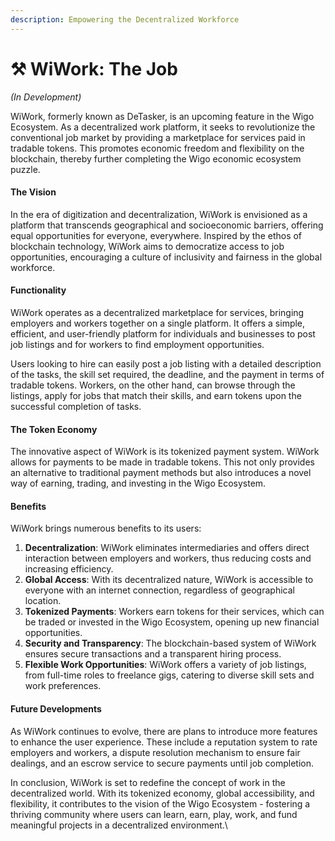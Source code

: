 ```yaml
---
description: Empowering the Decentralized Workforce
---
```


# ⚒ WiWork: The Job

_(In Development)_

WiWork, formerly known as DeTasker, is an upcoming feature in the Wigo Ecosystem. As a decentralized work platform, it seeks to revolutionize the conventional job market by providing a marketplace for services paid in tradable tokens. This promotes economic freedom and flexibility on the blockchain, thereby further completing the Wigo economic ecosystem puzzle.

#### The Vision

In the era of digitization and decentralization, WiWork is envisioned as a platform that transcends geographical and socioeconomic barriers, offering equal opportunities for everyone, everywhere. Inspired by the ethos of blockchain technology, WiWork aims to democratize access to job opportunities, encouraging a culture of inclusivity and fairness in the global workforce.

#### Functionality

WiWork operates as a decentralized marketplace for services, bringing employers and workers together on a single platform. It offers a simple, efficient, and user-friendly platform for individuals and businesses to post job listings and for workers to find employment opportunities.

Users looking to hire can easily post a job listing with a detailed description of the tasks, the skill set required, the deadline, and the payment in terms of tradable tokens. Workers, on the other hand, can browse through the listings, apply for jobs that match their skills, and earn tokens upon the successful completion of tasks.

#### The Token Economy

The innovative aspect of WiWork is its tokenized payment system. WiWork allows for payments to be made in tradable tokens. This not only provides an alternative to traditional payment methods but also introduces a novel way of earning, trading, and investing in the Wigo Ecosystem.

#### Benefits

WiWork brings numerous benefits to its users:

1. **Decentralization**: WiWork eliminates intermediaries and offers direct interaction between employers and workers, thus reducing costs and increasing efficiency.
2. **Global Access**: With its decentralized nature, WiWork is accessible to everyone with an internet connection, regardless of geographical location.
3. **Tokenized Payments**: Workers earn tokens for their services, which can be traded or invested in the Wigo Ecosystem, opening up new financial opportunities.
4. **Security and Transparency**: The blockchain-based system of WiWork ensures secure transactions and a transparent hiring process.
5. **Flexible Work Opportunities**: WiWork offers a variety of job listings, from full-time roles to freelance gigs, catering to diverse skill sets and work preferences.

#### Future Developments

As WiWork continues to evolve, there are plans to introduce more features to enhance the user experience. These include a reputation system to rate employers and workers, a dispute resolution mechanism to ensure fair dealings, and an escrow service to secure payments until job completion.

In conclusion, WiWork is set to redefine the concept of work in the decentralized world. With its tokenized economy, global accessibility, and flexibility, it contributes to the vision of the Wigo Ecosystem - fostering a thriving community where users can learn, earn, play, work, and fund meaningful projects in a decentralized environment.\
